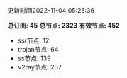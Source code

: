 更新时间2022-11-04 05:25:36

**总订阅: 45**
**总节点: 2323**
**有效节点: 452**
- ssr节点: 12
- trojan节点: 64
- ss节点: 139
- v2ray节点: 237
